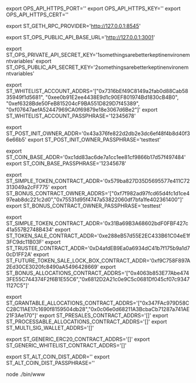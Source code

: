 export OPS_API_HTTPS_PORT=''
export OPS_API_HTTPS_KEY=''
export OPS_API_HTTPS_CERT=''

export ST_GETH_RPC_PROVIDER='http://127.0.0.1:8545'

export ST_OPS_PUBLIC_API_BASE_URL='http://127.0.0.1:3001'

export ST_OPS_PRIVATE_API_SECRET_KEY='1somethingsarebetterkeptinenvironemntvariables'
export ST_OPS_PUBLIC_API_SECRET_KEY='2somethingsarebetterkeptinenvironemntvariables'

export ST_WHITELIST_ACCOUNT_ADDRS='["0x7316bEf49C8149a2fab0d88Cab5835949f1d5681", "0xee0b91E2ee4438E9d1c90EF801974Bd1830cB4B0", "0xef6328Bde50FeB815204cF9BA551D829D7f45389", "0xf07647aefA52447969CA0f69879e18e3067d6Be2"]'
export ST_WHITELIST_ACCOUNT_PASSPHRASE='12345678'

export ST_POST_INIT_OWNER_ADDR='0x43a376fe822d2db2e3dc6ef48f4b8d40f36e66b5'
export ST_POST_INIT_OWNER_PASSPHRASE='testtest'

export ST_COIN_BASE_ADDR='0xc1dd83ac6de7a1cc1ee81cf9866b17d57f497484'
export ST_COIN_BASE_PASSPHRASE='12345678'

export ST_SIMPLE_TOKEN_CONTRACT_ADDR='0x579ba827D35D5695577e411C72313049a2cFF775'
export ST_BONUS_CONTRACT_OWNER_ADDRS='["0xf7f982ad97fcd65d4fc1d1ce497eab8dc221c2d0","0x75531d95f4747a53822060df7bfa1fe402361400"]'
export ST_BONUS_CONTRACT_OWNER_PASSPHRASE='testtest'

export ST_SIMPLE_TOKEN_CONTRACT_ADDR='0x31Ba69B3A68602bdF0FBF427c41a557B2748B434'
export ST_TOKEN_SALE_CONTRACT_ADDR='0xe288eB57d55E2EC433B61C04eE1f3FC9dc11B03F'
export ST_TRUSTEE_CONTRACT_ADDR='0xD4afdEB9Ea0a6934dC41b7f175b9a1d70cD1FF2A'
export ST_FUTURE_TOKEN_SALE_LOCK_BOX_CONTRACT_ADDR='0xf9C758F897A2Ed30CE3020fc8490aA5496428669'
export ST_BONUS_ALLOCATIONS_CONTRACT_ADDRS='["0x4063b853E77Abe4743FE55C744374F2f6B1E55C6","0x6812D2A21c0e9C5c0681Df045cf07c93471127C5"]'

export ST_GRANTABLE_ALLOCATIONS_CONTRACT_ADDRS='["0x347FAc979D58CC28C11AE17c1690f8159504db28","0x0c06e0d68211A3BcbaCb71287a741AE21F3Ae170"]'
export ST_PRESALES_CONTRACT_ADDRS='[]'
export ST_PROCESSABLE_ALLOCATIONS_CONTRACT_ADDRS='[]'
export ST_MULTI_SIG_WALLET_ADDRS='[]'

export ST_GENERIC_ERC20_CONTRACT_ADDRS='[]'
export ST_GENERIC_WHITELIST_CONTRACT_ADDRS='[]'

export ST_ALT_COIN_DIST_ADDR=''
export ST_ALT_COIN_DIST_PASSPHRASE=''

node ./bin/www